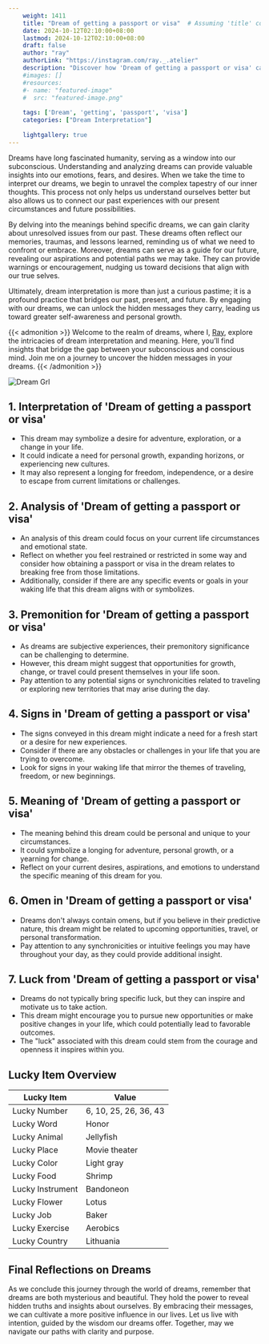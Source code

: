 ```yaml
---
    weight: 1411
    title: "Dream of getting a passport or visa"  # Assuming 'title' column exists
    date: 2024-10-12T02:10:00+08:00
    lastmod: 2024-10-12T02:10:00+08:00
    draft: false
    author: "ray"
    authorLink: "https://instagram.com/ray._.atelier"
    description: "Discover how 'Dream of getting a passport or visa' can interpret your future and uncover its significant meanings in your life."
    #images: []
    #resources:
    #- name: "featured-image"
    #  src: "featured-image.png"
    
    tags: ['Dream', 'getting', 'passport', 'visa']
    categories: ["Dream Interpretation"]
    
    lightgallery: true
---
```

    
Dreams have long fascinated humanity, serving as a window into our subconscious. Understanding and analyzing dreams can provide valuable insights into our emotions, fears, and desires. When we take the time to interpret our dreams, we begin to unravel the complex tapestry of our inner thoughts. This process not only helps us understand ourselves better but also allows us to connect our past experiences with our present circumstances and future possibilities.

By delving into the meanings behind specific dreams, we can gain clarity about unresolved issues from our past. These dreams often reflect our memories, traumas, and lessons learned, reminding us of what we need to confront or embrace. Moreover, dreams can serve as a guide for our future, revealing our aspirations and potential paths we may take. They can provide warnings or encouragement, nudging us toward decisions that align with our true selves.

Ultimately, dream interpretation is more than just a curious pastime; it is a profound practice that bridges our past, present, and future. By engaging with our dreams, we can unlock the hidden messages they carry, leading us toward greater self-awareness and personal growth.

{{< admonition >}}
Welcome to the realm of dreams, where I, [Ray](https://instagram.com/ray._.atelier), explore the intricacies of dream interpretation and meaning. Here, you’ll find insights that bridge the gap between your subconscious and conscious mind. Join me on a journey to uncover the hidden messages in your dreams.
{{< /admonition >}}

![Dream Grl](https://cdn.pixabay.com/photo/2017/11/02/03/35/gothic-2910057_1280.jpg "Dream Grl")

## 1. Interpretation of 'Dream of getting a passport or visa'

   - This dream may symbolize a desire for adventure, exploration, or a change in your life.
   - It could indicate a need for personal growth, expanding horizons, or experiencing new cultures.
   - It may also represent a longing for freedom, independence, or a desire to escape from current limitations or challenges.

## 2. Analysis of 'Dream of getting a passport or visa'

   - An analysis of this dream could focus on your current life circumstances and emotional state.
   - Reflect on whether you feel restrained or restricted in some way and consider how obtaining a passport or visa in the dream relates to breaking free from those limitations.
   - Additionally, consider if there are any specific events or goals in your waking life that this dream aligns with or symbolizes.

## 3. Premonition for 'Dream of getting a passport or visa'

   - As dreams are subjective experiences, their premonitory significance can be challenging to determine.
   - However, this dream might suggest that opportunities for growth, change, or travel could present themselves in your life soon.
   - Pay attention to any potential signs or synchronicities related to traveling or exploring new territories that may arise during the day.

## 4. Signs in 'Dream of getting a passport or visa'

   - The signs conveyed in this dream might indicate a need for a fresh start or a desire for new experiences.
   - Consider if there are any obstacles or challenges in your life that you are trying to overcome.
   - Look for signs in your waking life that mirror the themes of traveling, freedom, or new beginnings.

## 5. Meaning of 'Dream of getting a passport or visa'

   - The meaning behind this dream could be personal and unique to your circumstances.
   - It could symbolize a longing for adventure, personal growth, or a yearning for change.
   - Reflect on your current desires, aspirations, and emotions to understand the specific meaning of this dream for you.

## 6. Omen in 'Dream of getting a passport or visa'

   - Dreams don't always contain omens, but if you believe in their predictive nature, this dream might be related to upcoming opportunities, travel, or personal transformation.
   - Pay attention to any synchronicities or intuitive feelings you may have throughout your day, as they could provide additional insight.

## 7. Luck from 'Dream of getting a passport or visa'

   - Dreams do not typically bring specific luck, but they can inspire and motivate us to take action.
   - This dream might encourage you to pursue new opportunities or make positive changes in your life, which could potentially lead to favorable outcomes.
   - The "luck" associated with this dream could stem from the courage and openness it inspires within you.

## Lucky Item Overview
| Lucky Item          | Value              |
|---------------|--------------------|
| Lucky Number        | 6, 10, 25, 26, 36, 43  |
| Lucky Word          | Honor |
| Lucky Animal        | Jellyfish |
| Lucky Place         | Movie theater     |
| Lucky Color         | Light gray     |
| Lucky Food          | Shrimp      |
| Lucky Instrument    | Bandoneon |
| Lucky Flower        | Lotus    |
| Lucky Job           | Baker       |
| Lucky Exercise      | Aerobics  |
| Lucky Country       | Lithuania    |


##  Final Reflections on Dreams

As we conclude this journey through the world of dreams, remember that dreams are both mysterious and beautiful. They hold the power to reveal hidden truths and insights about ourselves. By embracing their messages, we can cultivate a more positive influence in our lives. Let us live with intention, guided by the wisdom our dreams offer. Together, may we navigate our paths with clarity and purpose.
